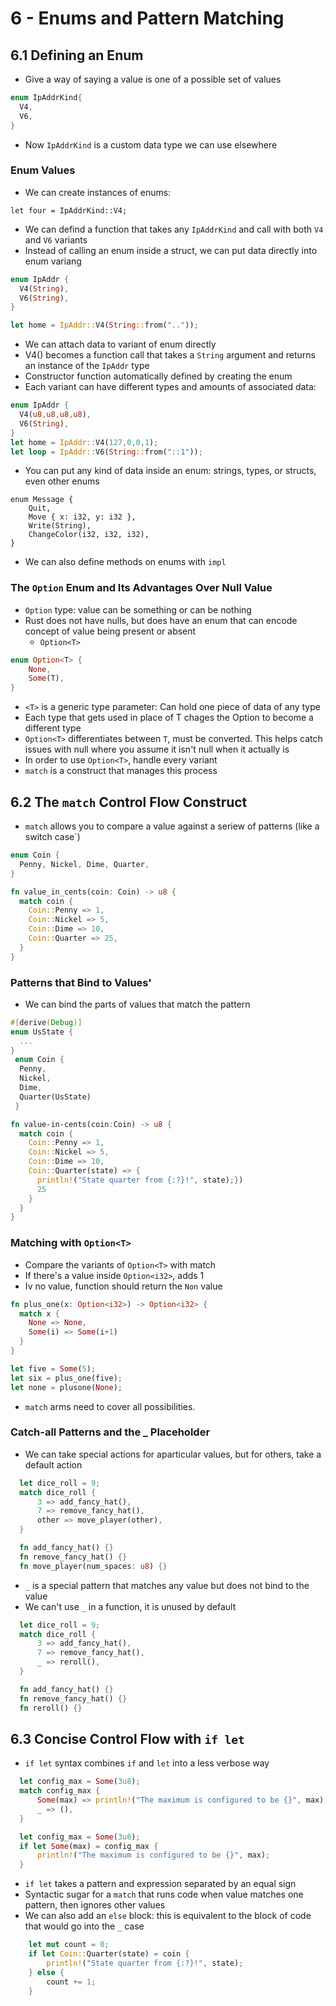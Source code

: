 # 6 - Enums and Pattern Matching

## 6.1 Defining an Enum

- Give a way of saying a value is one of a possible set of values

```rust
enum IpAddrKind{
  V4,
  V6,
}
```

- Now `IpAddrKind` is a custom data type we can use elsewhere

### Enum Values

- We can create instances of enums:

`let four = IpAddrKind::V4;`

- We can defind a function that takes any `IpAddrKind` and call with both `V4` and `V6` variants
- Instead of calling an enum inside a struct, we can put data directly into enum variang

```rust
enum IpAddr {
  V4(String),
  V6(String),
}

let home = IpAddr::V4(String::from(".."));
```

- We can attach data to variant of enum directly
- V4() becomes a function call that takes a `String` argument and returns an instance of the `IpAddr` type
- Constructor function automatically defined by creating the enum
- Each variant can have different types and amounts of associated data:

```rust
enum IpAddr {
  V4(u8,u8,u8,u8),
  V6(String),
}
let home = IpAddr::V4(127,0,0,1);
let loop = IpAddr::V6(String::from("::1"));
```

- You can put any kind of data inside an enum: strings, types, or structs, even other enums

```rust:enum-with-many-data-variants
enum Message {
    Quit,
    Move { x: i32, y: i32 },
    Write(String),
    ChangeColor(i32, i32, i32),
}
```

- We can also define methods on enums with `impl`

### The `Option` Enum and Its Advantages Over Null Value

- `Option` type: value can be something or can be nothing
- Rust does not have nulls, but does have an enum that can encode concept of value being present or absent
  - `Option<T>`

```rust
enum Option<T> {
    None,
    Some(T),
}
```

- `<T>` is a generic type parameter: Can hold one piece of data of any type
- Each type that gets used in place of T chages the Option<T> to become a different type
- `Option<T>` differentiates between `T`, must be converted. This helps catch issues with null where you assume it isn't null when it actually is
- In order to use `Option<T>`, handle every variant
- `match` is a construct that manages this process

## 6.2 The `match` Control Flow Construct

- `match` allows you to compare a value against a seriew of patterns (like a switch case`)

```rust
enum Coin {
  Penny, Nickel, Dime, Quarter,
}

fn value_in_cents(coin: Coin) -> u8 {
  match coin {
    Coin::Penny => 1,
    Coin::Nickel => 5,
    Coin::Dime => 10,
    Coin::Quarter => 25,
  }
}
```

### Patterns that Bind to Values'

- We can bind the parts of values that match the pattern

```rust
#[derive(Debug)]
enum UsState {
  ...
}
 enum Coin {
  Penny,
  Nickel,
  Dime,
  Quarter(UsState)
 }

fn value-in-cents(coin:Coin) -> u8 {
  match coin {
    Coin::Penny => 1,
    Coin::Nickel => 5,
    Coin::Dime => 10,
    Coin::Quarter(state) => {
      println!("State quarter from {:?}!", state);})
      25
    }
  }
}
```

### Matching with `Option<T>`

- Compare the variants of `Option<T>` with match
- If there's a value inside `Option<i32>`, adds 1
- Iv no value, function should return the `Non` value

```rust
fn plus_one(x: Option<i32>) -> Option<i32> {
  match x {
    None => None,
    Some(i) => Some(i+1)
  }
}

let five = Some(5);
let six = plus_one(five);
let none = plusone(None);
```

- `match` arms need to cover all possibilities.

### Catch-all Patterns and the _ Placeholder

- We can take special actions for aparticular values, but for others, take a default action

```rust
  let dice_roll = 9;
  match dice_roll {
      3 => add_fancy_hat(),
      7 => remove_fancy_hat(),
      other => move_player(other),
  }

  fn add_fancy_hat() {}
  fn remove_fancy_hat() {}
  fn move_player(num_spaces: u8) {}
```

- `_` is a special pattern that matches any value but does not bind to the value
- We can't use `_` in a function, it is unused by default

```rust
  let dice_roll = 9;
  match dice_roll {
      3 => add_fancy_hat(),
      7 => remove_fancy_hat(),
      _ => reroll(),
  }

  fn add_fancy_hat() {}
  fn remove_fancy_hat() {}
  fn reroll() {}
```

## 6.3 Concise Control Flow with `if let`

- `if let` syntax combines `if` and `let` into a less verbose way

```rust
  let config_max = Some(3u8);
  match config_max {
      Some(max) => println!("The maximum is configured to be {}", max),
      _ => (),
  }
```

```rust
  let config_max = Some(3u8);
  if let Some(max) = config_max {
      println!("The maximum is configured to be {}", max);
  }
```

- `if let` takes a pattern and expression separated by an equal sign
- Syntactic sugar for a `match` that runs code when value matches one pattern, then ignores other values
- We can also add an `else` block: this is equivalent to the block of code that would go into the `_` case

```rust
    let mut count = 0;
    if let Coin::Quarter(state) = coin {
        println!("State quarter from {:?}!", state);
    } else {
        count += 1;
    }
```
